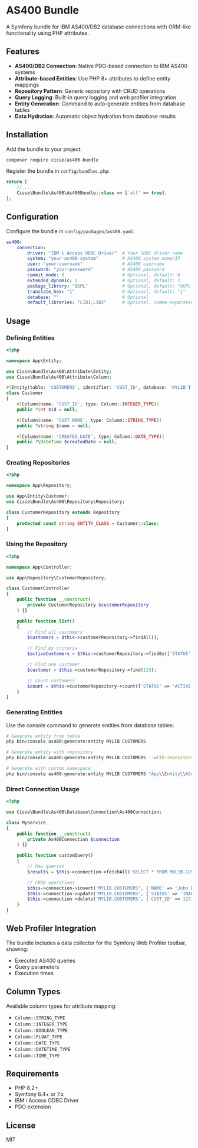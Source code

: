 # AS400 Bundle

A Symfony bundle for IBM AS400/DB2 database connections with ORM-like functionality using PHP attributes.

## Features

- **AS400/DB2 Connection**: Native PDO-based connection to IBM AS400 systems
- **Attribute-based Entities**: Use PHP 8+ attributes to define entity mappings
- **Repository Pattern**: Generic repository with CRUD operations
- **Query Logging**: Built-in query logging and web profiler integration
- **Entity Generation**: Command to auto-generate entities from database tables
- **Data Hydration**: Automatic object hydration from database results

## Installation

Add the bundle to your project:

```bash
composer require cisse/as400-bundle
```

Register the bundle in `config/bundles.php`:

```php
return [
    // ...
    Cisse\Bundle\As400\As400Bundle::class => ['all' => true],
];
```

## Configuration

Configure the bundle in `config/packages/as400.yaml`:

```yaml
as400:
    connection:
        driver: "IBM i Access ODBC Driver"  # Your ODBC driver name
        system: "your-as400-system"         # AS400 system name/IP
        user: "your-username"               # AS400 username
        password: "your-password"           # AS400 password
        commit_mode: 0                      # Optional, default: 0
        extended_dynamic: 1                 # Optional, default: 1
        package_library: "QGPL"             # Optional, default: "QGPL"
        translate_hex: "1"                  # Optional, default: "1"
        database: ""                        # Optional
        default_libraries: "LIB1,LIB2"      # Optional, comma-separated
```

## Usage

### Defining Entities

```php
<?php

namespace App\Entity;

use Cisse\Bundle\As400\Attribute\Entity;
use Cisse\Bundle\As400\Attribute\Column;

#[Entity(table: 'CUSTOMERS', identifier: 'CUST_ID', database: 'MYLIB')]
class Customer
{
    #[Column(name: 'CUST_ID', type: Column::INTEGER_TYPE)]
    public ?int $id = null;

    #[Column(name: 'CUST_NAME', type: Column::STRING_TYPE)]
    public ?string $name = null;

    #[Column(name: 'CREATED_DATE', type: Column::DATE_TYPE)]
    public ?\DateTime $createdDate = null;
}
```

### Creating Repositories

```php
<?php

namespace App\Repository;

use App\Entity\Customer;
use Cisse\Bundle\As400\Repository\Repository;

class CustomerRepository extends Repository
{
    protected const string ENTITY_CLASS = Customer::class;
}
```

### Using the Repository

```php
<?php

namespace App\Controller;

use App\Repository\CustomerRepository;

class CustomerController
{
    public function __construct(
        private CustomerRepository $customerRepository
    ) {}

    public function list()
    {
        // Find all customers
        $customers = $this->customerRepository->findAll();

        // Find by criteria
        $activeCustomers = $this->customerRepository->findBy(['STATUS' => 'ACTIVE']);

        // Find one customer
        $customer = $this->customerRepository->find(123);

        // Count customers
        $count = $this->customerRepository->count(['STATUS' => 'ACTIVE']);
    }
}
```

### Generating Entities

Use the console command to generate entities from database tables:

```bash
# Generate entity from table
php bin/console as400:generate:entity MYLIB CUSTOMERS

# Generate entity with repository
php bin/console as400:generate:entity MYLIB CUSTOMERS --with-repository

# Generate with custom namespace
php bin/console as400:generate:entity MYLIB CUSTOMERS "App\\Entity\\AS400"
```

### Direct Connection Usage

```php
<?php

use Cisse\Bundle\As400\Database\Connection\As400Connection;

class MyService
{
    public function __construct(
        private As400Connection $connection
    ) {}

    public function customQuery()
    {
        // Raw queries
        $results = $this->connection->fetchAll('SELECT * FROM MYLIB.CUSTOMERS WHERE STATUS = ?', ['ACTIVE']);

        // CRUD operations
        $this->connection->insert('MYLIB.CUSTOMERS', ['NAME' => 'John Doe', 'STATUS' => 'ACTIVE']);
        $this->connection->update('MYLIB.CUSTOMERS', ['STATUS' => 'INACTIVE'], ['CUST_ID' => 123]);
        $this->connection->delete('MYLIB.CUSTOMERS', ['CUST_ID' => 123]);
    }
}
```

## Web Profiler Integration

The bundle includes a data collector for the Symfony Web Profiler toolbar, showing:
- Executed AS400 queries
- Query parameters
- Execution times

## Column Types

Available column types for attribute mapping:

- `Column::STRING_TYPE`
- `Column::INTEGER_TYPE`
- `Column::BOOLEAN_TYPE`
- `Column::FLOAT_TYPE`
- `Column::DATE_TYPE`
- `Column::DATETIME_TYPE`
- `Column::TIME_TYPE`

## Requirements

- PHP 8.2+
- Symfony 6.4+ or 7.x
- IBM i Access ODBC Driver
- PDO extension

## License

MIT
